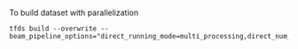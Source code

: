 To build dataset with parallelization
```
tfds build --overwrite --beam_pipeline_options="direct_running_mode=multi_processing,direct_num_workers=10"
```